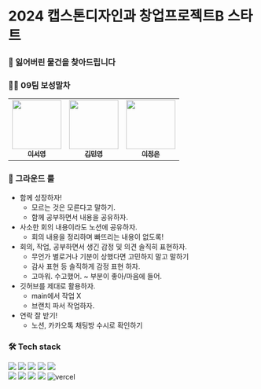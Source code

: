 # 2024 캡스톤디자인과 창업프로젝트B 스타트

### 🧐 잃어버린 물건을 찾아드립니다

### 👩‍💻 09팀 보성말차

<table>
  <tr>    
    <td align="center"><a href="https://github.com/seoyoung-e"><img src="https://avatars.githubusercontent.com/u/61778930?v=4" width="100px;" alt=""/><br /><sub><b>이서영</b></sub></a><br /></td>
    <td align="center"><a href="https://github.com/Rose-my"><img src="https://avatars.githubusercontent.com/u/61778930?v=4" width="100px;" alt=""/><br /><sub><b>김민영</b></sub></a><br /></td>
    <td align="center"><a href="https://github.com/LeeJE12"><img src="" width="100px;" alt=""/><br /><sub><b>이정은</b></sub></a><br /></td> 
  </tr>
</table>

### 📢 그라운드 룰

- 함께 성장하자!
  - 모르는 것은 모른다고 말하기.
  - 함께 공부하면서 내용을 공유하자.
- 사소한 회의 내용이라도 노션에 공유하자.
  - 회의 내용을 정리하며 빠뜨리는 내용이 없도록!
- 회의, 작업, 공부하면서 생긴 감정 및 의견 솔직히 표현하자.
  - 무언가 별로거나 기분이 상했다면 고민하지 말고 말하기
  - 감사 표현 등 솔직하게 감정 표현 하자.
  - 고마워. 수고했어. ~ 부분이 좋아/마음에 들어.
- 깃허브를 제대로 활용하자.
  - main에서 작업 X
  - 브랜치 파서 작업하자.
- 연락 잘 받기!
  - 노션, 카카오톡 채팅방 수시로 확인하기

### 🛠 Tech stack

![](https://img.shields.io/badge/react-61DAFB.svg?style=for-the-badge&logo=react&logoColor=white) <img src="https://img.shields.io/badge/reactquery-FF4154?style=for-the-badge&logo=reactquery&logoColor=white">
<img src="https://img.shields.io/badge/typescript-3178C6?style=for-the-badge&logo=typescript&logoColor=white"> <img src="https://img.shields.io/badge/yarn-2C8EBB?style=for-the-badge&logo=yarn&logoColor=white">
<img src="https://img.shields.io/badge/styledcomponents-DB7093?style=for-the-badge&logo=styledcomponents&logoColor=white"><br> <img src="https://img.shields.io/badge/prettier-F7B93E?style=for-the-badge&logo=prettier&logoColor=white">
<img src="https://img.shields.io/badge/eslint-4B32C3?style=for-the-badge&logo=eslint&logoColor=white"> <img src="https://img.shields.io/badge/stylelint-263238?style=for-the-badge&logo=stylelint&logoColor=white"> <img src="https://img.shields.io/badge/github-181717.svg?style=for-the-badge&logo=github&logoColor=white">
<img  alt="vercel" src="https://img.shields.io/badge/vercel-000000?style=for-the-badge&logo=vercel&logoColor=white">
